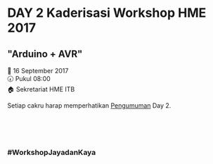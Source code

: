 # DAY 2 Kaderisasi Workshop HME 2017

## "Arduino + AVR"


:date:  16 September 2017 <br>
:clock730:  Pukul 08:00 <br>
:house:  Sekretariat HME ITB <br>


Setiap cakru harap memperhatikan [Pengumuman](https://github.com/WShme2017/kaderisasiWS/blob/master/Season%201/Day%202/Pengumuman.md) Day 2.

<br> <br> <br>
### #WorkshopJayadanKaya
